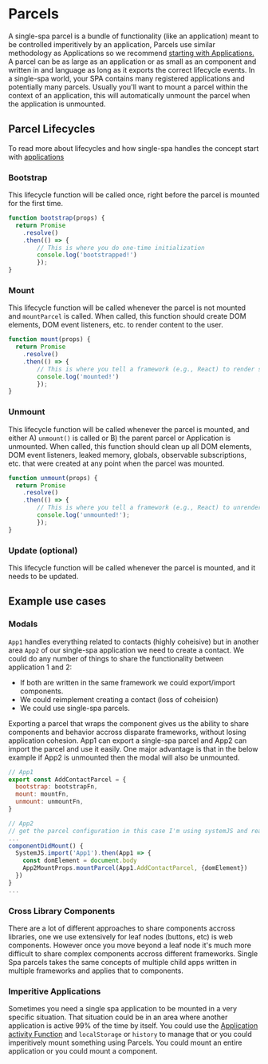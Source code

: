 # Parcels

A single-spa parcel is a bundle of functionality (like an application) meant to be controlled imperitively 
by an application, Parcels use similar methodology as Applications so we recommend [starting with Applications.](/docs/applications.md)
A parcel can be as large as an application or as small as an component and written in 
and language as long as it exports the correct lifecycle events. In a single-spa world, your SPA contains 
many registered applications and potentially many parcels. Usually you'll want to mount a parcel within the 
context of an application, this will automatically unmount the parcel when the application is unmounted.

## Parcel Lifecycles
To read more about lifecycles and how single-spa handles the concept start with [applications](/docs/applications.md#registered-application-lifecycle)

### Bootstrap
This lifecycle function will be called once, right before the parcel is
mounted for the first time.

```js
function bootstrap(props) {
  return Promise
    .resolve()
    .then(() => {
        // This is where you do one-time initialization
        console.log('bootstrapped!')
        });
}
```

### Mount
This lifecycle function will be called whenever the parcel is not mounted and `mountParcel` is called. When
called, this function should create DOM elements, DOM event listeners, etc. to render content to the user.

```js
function mount(props) {
  return Promise
    .resolve()
    .then(() => {
        // This is where you tell a framework (e.g., React) to render some ui to the dom
        console.log('mounted!')
        });
}
```

### Unmount
This lifecycle function will be called whenever the parcel is mounted, and either A) `unmount()` is called 
or B) the parent parcel or Application is unmounted. When
called, this function should clean up all DOM elements, DOM event listeners, leaked memory, globals,
observable subscriptions, etc. that were created at any point when the parcel was mounted.

```js
function unmount(props) {
  return Promise
    .resolve()
    .then(() => {
        // This is where you tell a framework (e.g., React) to unrender some ui from the dom
        console.log('unmounted!');
        });
}
```

### Update (optional)
This lifecycle function will be called whenever the parcel is mounted, and it needs to be updated.

## Example use cases

### Modals
`App1` handles everything related to contacts (highly coheisive) but in another area `App2` of our single-spa application we need to create a contact.
We could do any number of things to share the functionality between application 1 and 2: 
- If both are written in the same framework we could export/import components.
- We could reimplement creating a contact (loss of coheision)
- We could use single-spa parcels.

Exporting a parcel that wraps the component gives us the ability to share components and behavior accross disparate frameworks, without losing application cohesion.
App1 can export a single-spa parcel and App2 can import the parcel and use it easily. One major advantage is that in the below example
if App2 is unmounted then the modal will also be unmounted.

```js
// App1
export const AddContactParcel = {
  bootstrap: bootstrapFn,
  mount: mountFn,
  unmount: unmountFn,
}

// App2
// get the parcel configuration in this case I'm using systemJS and react
...
componentDidMount() {
  SystemJS.import('App1').then(App1 => {
    const domElement = document.body
    App2MountProps.mountParcel(App1.AddContactParcel, {domElement})
  })
}
...

```

### Cross Library Components

There are a lot of different approaches to share components accross libraries, one we use extensively 
for leaf nodes (buttons, etc) is web components. However once you move beyond a leaf node it's much more difficult 
to share complex components accross different frameworks. Single Spa parcels takes the same concepts of multiple 
child apps written in multiple frameworks and applies that to components.

### Imperitive Applications

Sometimes you need a single spa application to be mounted in a very specific situation. That situation 
could be in an area where another application is active 99% of the time by itself. You could use the [Application activity Function](/docs/single-spa-config.md#activity-function)
and `localStorage` or `history` to manage that or you could imperitively mount something using Parcels.
You could mount an entire application or you could mount a component.

